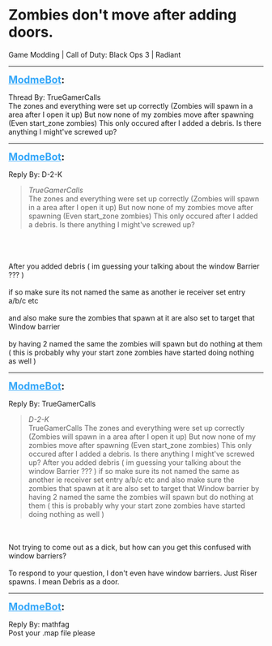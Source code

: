 # Zombies don't move after adding doors.
Game Modding | Call of Duty: Black Ops 3 | Radiant

---
<strong style="font-size: 1.4em;"><span style="text-decoration: underline;text-decoration-color: #34a7f9;"><span style="color:#34a7f9;">ModmeBot</span></span>:</strong>

<p>Thread By: TrueGamerCalls<br />The zones and everything were set up correctly (Zombies will spawn in a area after I open it up) But now none of my zombies move after spawning (Even start_zone zombies) This only occured after I added a debris. Is there anything I might&#39;ve screwed up?</p>

---
<strong style="font-size: 1.4em;"><span style="text-decoration: underline;text-decoration-color: #34a7f9;"><span style="color:#34a7f9;">ModmeBot</span></span>:</strong>

<p>Reply By: D-2-K<br /><blockquote><em>TrueGamerCalls</em><br />The zones and everything were set up correctly (Zombies will spawn in a area after I open it up) But now none of my zombies move after spawning (Even start_zone zombies) This only occured after I added a debris. Is there anything I might&#39;ve screwed up?</blockquote><br /> <br /> <br />After you added debris ( im guessing your talking about the window Barrier ??? )<br /> <br />if so make sure its not named the same as another ie receiver set entry a/b/c etc <br /> <br />and also make sure the zombies that spawn at it are also set to target that Window barrier <br /> <br />by having 2 named the same the zombies will spawn but do nothing at them ( this is probably why your start zone zombies have started doing nothing as well )</p>

---
<strong style="font-size: 1.4em;"><span style="text-decoration: underline;text-decoration-color: #34a7f9;"><span style="color:#34a7f9;">ModmeBot</span></span>:</strong>

<p>Reply By: TrueGamerCalls<br /><blockquote><em>D-2-K</em><br />TrueGamerCalls The zones and everything were set up correctly (Zombies will spawn in a area after I open it up) But now none of my zombies move after spawning (Even start_zone zombies) This only occured after I added a debris. Is there anything I might&#39;ve screwed up?     After you added debris ( im guessing your talking about the window Barrier ??? )   if so make sure its not named the same as another ie receiver set entry a/b/c etc    and also make sure the zombies that spawn at it are also set to target that Window barrier    by having 2 named the same the zombies will spawn but do nothing at them ( this is probably why your start zone zombies have started doing nothing as well )</blockquote><br /> <br />Not trying to come out as a dick, but how can you get this confused with window barriers?<br /> <br />To respond to your question, I don&#39;t even have window barriers. Just Riser spawns. I mean Debris as a door.</p>

---
<strong style="font-size: 1.4em;"><span style="text-decoration: underline;text-decoration-color: #34a7f9;"><span style="color:#34a7f9;">ModmeBot</span></span>:</strong>

<p>Reply By: mathfag<br />Post your .map file please</p>
